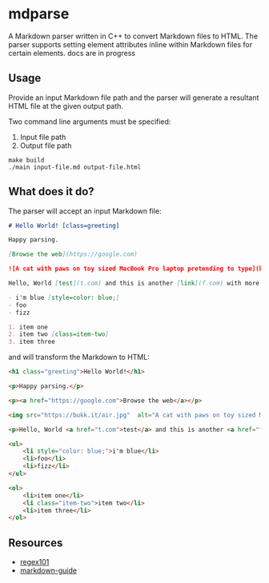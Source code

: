 # mdparse
A Markdown parser written in C++ to convert Markdown files to HTML. The parser supports setting element attributes inline within Markdown files for certain elements. docs are in progress

## Usage
Provide an input Markdown file path and the parser will generate a resultant HTML file at the given output path.

Two command line arguments must be specified:

1. Input file path
2. Output file path

```
make build
./main input-file.md output-file.html
```

## What does it do?
The parser will accept an input Markdown file:

```md
# Hello World! [class=greeting]

Happy parsing.

[Browse the web](https://google.com)

![A cat with paws on toy sized MacBook Pro laptop pretending to type](https://bukk.it/air.jpg)

Hello, World [test](t.com) and this is another [link](f.com) with more text after it.

- i'm blue [style=color: blue;]
- foo
- fizz

1. item one
2. item two [class=item-two]
3. item three
```

and will transform the Markdown to HTML:

```html
<h1 class="greeting">Hello World!</h1>

<p>Happy parsing.</p>

<p><a href="https://google.com">Browse the web</a></p>

<img src="https://bukk.it/air.jpg"  alt="A cat with paws on toy sized MacBook Pro laptop pretending to type" />

<p>Hello, World <a href="t.com">test</a> and this is another <a href="f.com">link</a> with more text after it.</p>

<ul>
    <li style="color: blue;">i'm blue</li>
    <li>foo</li>
    <li>fizz</li>
</ul>

<ol>
    <li>item one</li>
    <li class="item-two">item two</li>
    <li>item three</li>
</ol>
```

## Resources
- [regex101](https://regex101.com)
- [markdown-guide](https://about.gitlab.com/handbook/markdown-guide/)